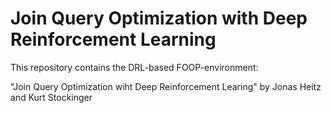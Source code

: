 # Join Query Optimization with Deep Reinforcement Learning
This repository contains the DRL-based FOOP-environment:

"Join Query Optimization wiht Deep Reinforcement Learing" 
by Jonas Heitz and Kurt Stockinger
